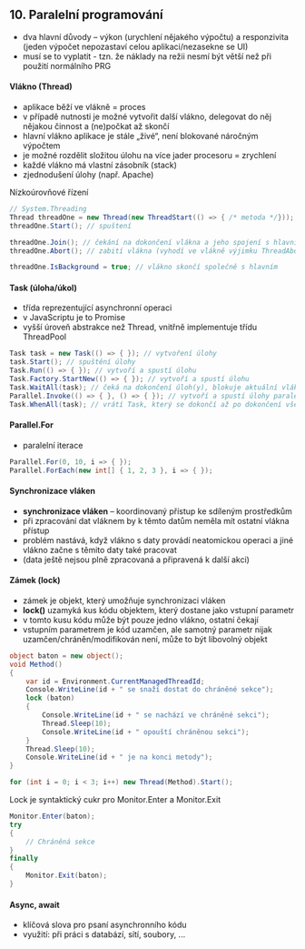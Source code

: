 ## 10. Paralelní programování
* dva hlavní důvody – výkon (urychlení nějakého výpočtu) a responzivita (jeden výpočet nepozastaví celou aplikaci/nezasekne se UI)
* musí se to vyplatit - tzn. že náklady na režii nesmí být větší než při použití normálního PRG

#### Vlákno (Thread)
* aplikace běží ve vlákně = proces
* v případě nutnosti je možné vytvořit další vlákno, delegovat do něj nějakou činnost a (ne)počkat až skončí
* hlavní vlákno aplikace je stále „živé“, není blokované náročným výpočtem
* je možné rozdělit složitou úlohu na více jader procesoru = zrychlení
* každé vlákno má vlastní zásobník (stack)
* zjednodušení úlohy (např. Apache)

Nízkoúrovňové řízení
```csharp
// System.Threading
Thread threadOne = new Thread(new ThreadStart(() => { /* metoda */}));
threadOne.Start(); // spuštení

threadOne.Join(); // čekání na dokončení vlákna a jeho spojení s hlavním vláknem
threadOne.Abort(); // zabití vlákna (vyhodí ve vlákně výjimku ThreadAbortException)

threadOne.IsBackground = true; // vlákno skončí společně s hlavním
```

#### Task (úloha/úkol)
* třída reprezentující asynchronní operaci
* v JavaScriptu je to Promise
* vyšší úroveň abstrakce než Thread, vnitřně implementuje třídu ThreadPool
```csharp
Task task = new Task(() => { }); // vytvoření úlohy
task.Start(); // spuštění úlohy
Task.Run(() => { }); // vytvoří a spustí úlohu
Task.Factory.StartNew(() => { }); // vytvoří a spustí úlohu
Task.WaitAll(task); // čeká na dokončení úloh(y), blokuje aktuální vlákno
Parallel.Invoke(() => { }, () => { }); // vytvoří a spustí úlohy paralelně, čeká na jejich dokončení
Task.WhenAll(task); // vrátí Task, který se dokončí až po dokončení všech úloh
```

#### Parallel.For
* paralelní iterace
```csharp
Parallel.For(0, 10, i => { });
Parallel.ForEach(new int[] { 1, 2, 3 }, i => { });
```

#### Synchronizace vláken
* **synchronizace vláken** – koordinovaný přístup ke sdíleným prostředkům
* při zpracování dat vláknem by k těmto datům neměla mít ostatní vlákna přístup
* problém nastává, když vlákno s daty provádí neatomickou operaci a jiné vlákno začne s těmito daty také pracovat
* (data ještě nejsou plně zpracovaná a připravená k další akci)

#### Zámek (lock)
* zámek je objekt, který umožňuje synchronizaci vláken
* **lock()** uzamyká kus kódu objektem, který dostane jako vstupní parametr
* v tomto kusu kódu může být pouze jedno vlákno, ostatní čekají
* vstupním parametrem je kód uzamčen, ale samotný parametr nijak uzamčen/chráněn/modifikován není, může to být libovolný objekt
```csharp
object baton = new object();
void Method()
{
    var id = Environment.CurrentManagedThreadId;
    Console.WriteLine(id + " se snaží dostat do chráněné sekce");
    lock (baton)
    {
        Console.WriteLine(id + " se nachází ve chráněné sekci");
        Thread.Sleep(10);
        Console.WriteLine(id + " opouští chráněnou sekci");
    }
    Thread.Sleep(10);
    Console.WriteLine(id + " je na konci metody");
}

for (int i = 0; i < 3; i++) new Thread(Method).Start();
```

Lock je syntaktický cukr pro Monitor.Enter a Monitor.Exit
```csharp
Monitor.Enter(baton);
try
{
    // Chráněná sekce
}
finally
{
    Monitor.Exit(baton);
}
```

#### Async, await
* klíčová slova pro psaní asynchronního kódu
* využití: při práci s databází, sítí, soubory, ...
